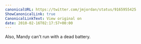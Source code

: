 ```yaml
---
canonicalURL: https://twitter.com/jmjordan/status/9165955425
ShowCanonicalLink: true
CanonicalLinkText: View original on
date: 2010-02-16T02:17:57+00:00
---
```

Also, Mandy can't run with a dead battery.